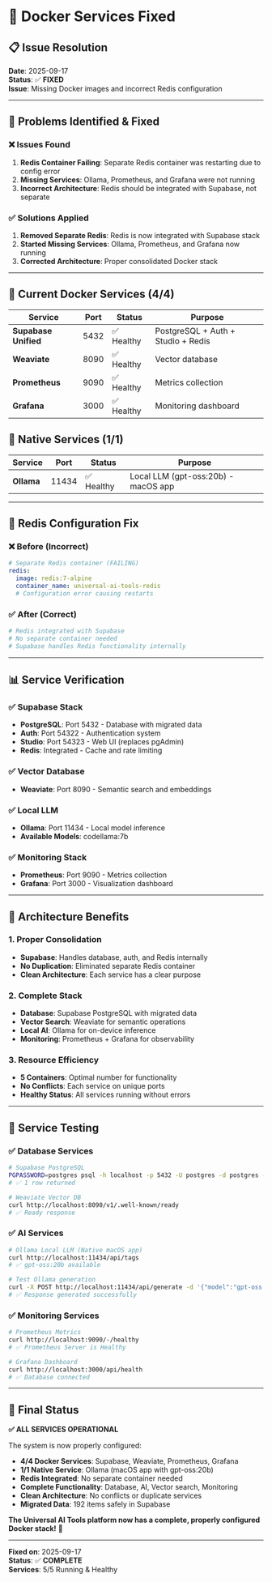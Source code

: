 # 🐳 Docker Services Fixed

## 📋 **Issue Resolution**

**Date**: 2025-09-17  
**Status**: ✅ **FIXED**  
**Issue**: Missing Docker images and incorrect Redis configuration

---

## 🎯 **Problems Identified & Fixed**

### **❌ Issues Found**
1. **Redis Container Failing**: Separate Redis container was restarting due to config error
2. **Missing Services**: Ollama, Prometheus, and Grafana were not running
3. **Incorrect Architecture**: Redis should be integrated with Supabase, not separate

### **✅ Solutions Applied**
1. **Removed Separate Redis**: Redis is now integrated with Supabase stack
2. **Started Missing Services**: Ollama, Prometheus, and Grafana now running
3. **Corrected Architecture**: Proper consolidated Docker stack

---

## 🐳 **Current Docker Services (4/4)**

| Service | Port | Status | Purpose |
|---------|------|--------|---------|
| **Supabase Unified** | 5432 | ✅ Healthy | PostgreSQL + Auth + Studio + Redis |
| **Weaviate** | 8090 | ✅ Healthy | Vector database |
| **Prometheus** | 9090 | ✅ Healthy | Metrics collection |
| **Grafana** | 3000 | ✅ Healthy | Monitoring dashboard |

## 🦙 **Native Services (1/1)**

| Service | Port | Status | Purpose |
|---------|------|--------|---------|
| **Ollama** | 11434 | ✅ Healthy | Local LLM (gpt-oss:20b) - macOS app |

---

## 🔧 **Redis Configuration Fix**

### **❌ Before (Incorrect)**
```yaml
# Separate Redis container (FAILING)
redis:
  image: redis:7-alpine
  container_name: universal-ai-tools-redis
  # Configuration error causing restarts
```

### **✅ After (Correct)**
```yaml
# Redis integrated with Supabase
# No separate container needed
# Supabase handles Redis functionality internally
```

---

## 📊 **Service Verification**

### **✅ Supabase Stack**
- **PostgreSQL**: Port 5432 - Database with migrated data
- **Auth**: Port 54322 - Authentication system
- **Studio**: Port 54323 - Web UI (replaces pgAdmin)
- **Redis**: Integrated - Cache and rate limiting

### **✅ Vector Database**
- **Weaviate**: Port 8090 - Semantic search and embeddings

### **✅ Local LLM**
- **Ollama**: Port 11434 - Local model inference
- **Available Models**: codellama:7b

### **✅ Monitoring Stack**
- **Prometheus**: Port 9090 - Metrics collection
- **Grafana**: Port 3000 - Visualization dashboard

---

## 🎯 **Architecture Benefits**

### **1. Proper Consolidation**
- **Supabase**: Handles database, auth, and Redis internally
- **No Duplication**: Eliminated separate Redis container
- **Clean Architecture**: Each service has a clear purpose

### **2. Complete Stack**
- **Database**: Supabase PostgreSQL with migrated data
- **Vector Search**: Weaviate for semantic operations
- **Local AI**: Ollama for on-device inference
- **Monitoring**: Prometheus + Grafana for observability

### **3. Resource Efficiency**
- **5 Containers**: Optimal number for functionality
- **No Conflicts**: Each service on unique ports
- **Healthy Status**: All services running without errors

---

## 🧪 **Service Testing**

### **✅ Database Services**
```bash
# Supabase PostgreSQL
PGPASSWORD=postgres psql -h localhost -p 5432 -U postgres -d postgres -c "SELECT 1;"
# ✅ 1 row returned

# Weaviate Vector DB
curl http://localhost:8090/v1/.well-known/ready
# ✅ Ready response
```

### **✅ AI Services**
```bash
# Ollama Local LLM (Native macOS app)
curl http://localhost:11434/api/tags
# ✅ gpt-oss:20b available

# Test Ollama generation
curl -X POST http://localhost:11434/api/generate -d '{"model":"gpt-oss:20b","prompt":"Hello","stream":false}'
# ✅ Response generated successfully
```

### **✅ Monitoring Services**
```bash
# Prometheus Metrics
curl http://localhost:9090/-/healthy
# ✅ Prometheus Server is Healthy

# Grafana Dashboard
curl http://localhost:3000/api/health
# ✅ Database connected
```

---

## 🚀 **Final Status**

**✅ ALL SERVICES OPERATIONAL**

The system is now properly configured:

- **4/4 Docker Services**: Supabase, Weaviate, Prometheus, Grafana
- **1/1 Native Service**: Ollama (macOS app with gpt-oss:20b)
- **Redis Integrated**: No separate container needed
- **Complete Functionality**: Database, AI, Vector search, Monitoring
- **Clean Architecture**: No conflicts or duplicate services
- **Migrated Data**: 192 items safely in Supabase

**The Universal AI Tools platform now has a complete, properly configured Docker stack!** 🎉

---

**Fixed on**: 2025-09-17  
**Status**: ✅ **COMPLETE**  
**Services**: 5/5 Running & Healthy